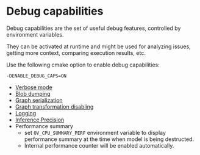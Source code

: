 # Debug capabilities
Debug capabilities are the set of useful debug features, controlled by environment variables.

They can be activated at runtime and might be used for analyzing issues, getting more context, comparing execution results, etc.

Use the following cmake option to enable debug capabilities:

`-DENABLE_DEBUG_CAPS=ON`

* [Verbose mode](verbose.md)
* [Blob dumping](blob_dumping.md)
* [Graph serialization](graph_serialization.md)
* [Graph transformation disabling](feature_disabling.md#graph-transformations)
* [Logging](logging.md)
* [Inference Precision](infer_prc.md)
* Performance summary
    * set `OV_CPU_SUMMARY_PERF` environment variable to display performance summary at the time when model is being destructed.
    * Internal performance counter will be enabled automatically. 
